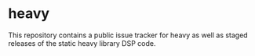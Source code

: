 # heavy

This repository contains a public issue tracker for heavy as well as staged releases of the static heavy library DSP code.

